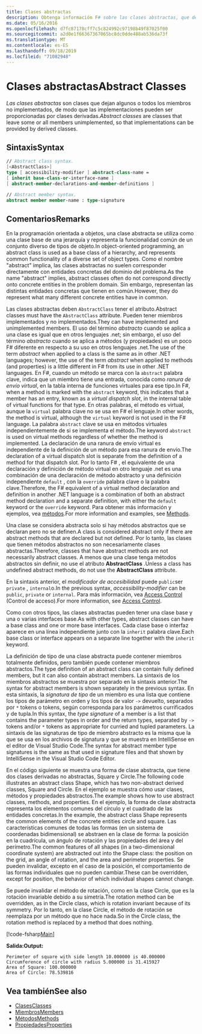 ```yaml
---
title: Clases abstractas
description: Obtenga información F# sobre las clases abstractas, que dejan algunos o todos los miembros no implementados y representan la funcionalidad común de un conjunto diverso de tipos de objeto.
ms.date: 05/16/2016
ms.openlocfilehash: d7fc87178cff7c5c824992c97198b49f87025f00
ms.sourcegitcommit: a2d0e1f66367367065bc8dc0dde488ab536da73f
ms.translationtype: MT
ms.contentlocale: es-ES
ms.lasthandoff: 09/18/2019
ms.locfileid: "71082948"
---
```

# <a name="abstract-classes"></a><span data-ttu-id="89f4f-103">Clases abstractas</span><span class="sxs-lookup"><span data-stu-id="89f4f-103">Abstract Classes</span></span>

<span data-ttu-id="89f4f-104">*Las clases abstractas* son clases que dejan algunos o todos los miembros no implementados, de modo que las implementaciones pueden ser proporcionadas por clases derivadas.</span><span class="sxs-lookup"><span data-stu-id="89f4f-104">*Abstract classes* are classes that leave some or all members unimplemented, so that implementations can be provided by derived classes.</span></span>

## <a name="syntax"></a><span data-ttu-id="89f4f-105">Sintaxis</span><span class="sxs-lookup"><span data-stu-id="89f4f-105">Syntax</span></span>

```fsharp
// Abstract class syntax.
[<AbstractClass>]
type [ accessibility-modifier ] abstract-class-name =
[ inherit base-class-or-interface-name ]
[ abstract-member-declarations-and-member-definitions ]

// Abstract member syntax.
abstract member member-name : type-signature
```

## <a name="remarks"></a><span data-ttu-id="89f4f-106">Comentarios</span><span class="sxs-lookup"><span data-stu-id="89f4f-106">Remarks</span></span>

<span data-ttu-id="89f4f-107">En la programación orientada a objetos, una clase abstracta se utiliza como una clase base de una jerarquía y representa la funcionalidad común de un conjunto diverso de tipos de objeto.</span><span class="sxs-lookup"><span data-stu-id="89f4f-107">In object-oriented programming, an abstract class is used as a base class of a hierarchy, and represents common functionality of a diverse set of object types.</span></span> <span data-ttu-id="89f4f-108">Como el nombre "abstract" implica, las clases abstractas no suelen corresponder directamente con entidades concretas del dominio del problema.</span><span class="sxs-lookup"><span data-stu-id="89f4f-108">As the name "abstract" implies, abstract classes often do not correspond directly onto concrete entities in the problem domain.</span></span> <span data-ttu-id="89f4f-109">Sin embargo, representan las distintas entidades concretas que tienen en común.</span><span class="sxs-lookup"><span data-stu-id="89f4f-109">However, they do represent what many different concrete entities have in common.</span></span>

<span data-ttu-id="89f4f-110">Las clases abstractas deben `AbstractClass` tener el atributo.</span><span class="sxs-lookup"><span data-stu-id="89f4f-110">Abstract classes must have the `AbstractClass` attribute.</span></span> <span data-ttu-id="89f4f-111">Pueden tener miembros implementados y no implementados.</span><span class="sxs-lookup"><span data-stu-id="89f4f-111">They can have implemented and unimplemented members.</span></span> <span data-ttu-id="89f4f-112">El uso del término *abstracto* cuando se aplica a una clase es igual que en otros lenguajes .net; sin embargo, el uso del término *abstracto* cuando se aplica a métodos (y propiedades) es un poco F# diferente en respecto a su uso en otros lenguajes .net.</span><span class="sxs-lookup"><span data-stu-id="89f4f-112">The use of the term *abstract* when applied to a class is the same as in other .NET languages; however, the use of the term *abstract* when applied to methods (and properties) is a little different in F# from its use in other .NET languages.</span></span> <span data-ttu-id="89f4f-113">En F#, cuando un método se marca con la `abstract` palabra clave, indica que un miembro tiene una entrada, conocida como *ranura de envío virtual*, en la tabla interna de funciones virtuales para ese tipo.</span><span class="sxs-lookup"><span data-stu-id="89f4f-113">In F#, when a method is marked with the `abstract` keyword, this indicates that a member has an entry, known as a *virtual dispatch slot*, in the internal table of virtual functions for that type.</span></span> <span data-ttu-id="89f4f-114">En otras palabras, el método es virtual, aunque la `virtual` palabra clave no se usa en F# el lenguaje.</span><span class="sxs-lookup"><span data-stu-id="89f4f-114">In other words, the method is virtual, although the `virtual` keyword is not used in the F# language.</span></span> <span data-ttu-id="89f4f-115">La palabra `abstract` clave se usa en métodos virtuales independientemente de si se implementa el método.</span><span class="sxs-lookup"><span data-stu-id="89f4f-115">The keyword `abstract` is used on virtual methods regardless of whether the method is implemented.</span></span> <span data-ttu-id="89f4f-116">La declaración de una ranura de envío virtual es independiente de la definición de un método para esa ranura de envío.</span><span class="sxs-lookup"><span data-stu-id="89f4f-116">The declaration of a virtual dispatch slot is separate from the definition of a method for that dispatch slot.</span></span> <span data-ttu-id="89f4f-117">Por lo tanto F# , el equivalente de una declaración y definición de método virtual en otro lenguaje .net es una combinación de una declaración de método abstracto y una definición independiente `default` , con la `override` palabra clave o la palabra clave.</span><span class="sxs-lookup"><span data-stu-id="89f4f-117">Therefore, the F# equivalent of a virtual method declaration and definition in another .NET language is a combination of both an abstract method declaration and a separate definition, with either the `default` keyword or the `override` keyword.</span></span> <span data-ttu-id="89f4f-118">Para obtener más información y ejemplos, vea [métodos](./members/methods.md).</span><span class="sxs-lookup"><span data-stu-id="89f4f-118">For more information and examples, see [Methods](./members/methods.md).</span></span>

<span data-ttu-id="89f4f-119">Una clase se considera abstracta solo si hay métodos abstractos que se declaran pero no se definen.</span><span class="sxs-lookup"><span data-stu-id="89f4f-119">A class is considered abstract only if there are abstract methods that are declared but not defined.</span></span> <span data-ttu-id="89f4f-120">Por lo tanto, las clases que tienen métodos abstractos no son necesariamente clases abstractas.</span><span class="sxs-lookup"><span data-stu-id="89f4f-120">Therefore, classes that have abstract methods are not necessarily abstract classes.</span></span> <span data-ttu-id="89f4f-121">A menos que una clase tenga métodos abstractos sin definir, no use el atributo **AbstractClass** .</span><span class="sxs-lookup"><span data-stu-id="89f4f-121">Unless a class has undefined abstract methods, do not use the **AbstractClass** attribute.</span></span>

<span data-ttu-id="89f4f-122">En la sintaxis anterior, el *modificador de accesibilidad* puede `public`ser `private` , `internal`o.</span><span class="sxs-lookup"><span data-stu-id="89f4f-122">In the previous syntax, *accessibility-modifier* can be `public`, `private` or `internal`.</span></span> <span data-ttu-id="89f4f-123">Para más información, vea [Access Control](access-control.md) (Control de acceso).</span><span class="sxs-lookup"><span data-stu-id="89f4f-123">For more information, see [Access Control](access-control.md).</span></span>

<span data-ttu-id="89f4f-124">Como con otros tipos, las clases abstractas pueden tener una clase base y una o varias interfaces base.</span><span class="sxs-lookup"><span data-stu-id="89f4f-124">As with other types, abstract classes can have a base class and one or more base interfaces.</span></span> <span data-ttu-id="89f4f-125">Cada clase base o interfaz aparece en una línea independiente junto con la `inherit` palabra clave.</span><span class="sxs-lookup"><span data-stu-id="89f4f-125">Each base class or interface appears on a separate line together with the `inherit` keyword.</span></span>

<span data-ttu-id="89f4f-126">La definición de tipo de una clase abstracta puede contener miembros totalmente definidos, pero también puede contener miembros abstractos.</span><span class="sxs-lookup"><span data-stu-id="89f4f-126">The type definition of an abstract class can contain fully defined members, but it can also contain abstract members.</span></span> <span data-ttu-id="89f4f-127">La sintaxis de los miembros abstractos se muestra por separado en la sintaxis anterior.</span><span class="sxs-lookup"><span data-stu-id="89f4f-127">The syntax for abstract members is shown separately in the previous syntax.</span></span> <span data-ttu-id="89f4f-128">En esta sintaxis, la *signatura de tipo* de un miembro es una lista que contiene los tipos de parámetro en orden y los tipos de valor `->` devuelto, separados por `*` tokens o tokens, según corresponda para los parámetros currificados y de tupla.</span><span class="sxs-lookup"><span data-stu-id="89f4f-128">In this syntax, the *type signature* of a member is a list that contains the parameter types in order and the return types, separated by `->` tokens and/or `*` tokens as appropriate for curried and tupled parameters.</span></span> <span data-ttu-id="89f4f-129">La sintaxis de las signaturas de tipo de miembro abstracto es la misma que la que se usa en los archivos de signatura y que se muestra en IntelliSense en el editor de Visual Studio Code.</span><span class="sxs-lookup"><span data-stu-id="89f4f-129">The syntax for abstract member type signatures is the same as that used in signature files and that shown by IntelliSense in the Visual Studio Code Editor.</span></span>

<span data-ttu-id="89f4f-130">En el código siguiente se muestra una forma de clase abstracta, que tiene dos clases derivadas no abstractas, Square y Circle.</span><span class="sxs-lookup"><span data-stu-id="89f4f-130">The following code illustrates an abstract class Shape, which has two non-abstract derived classes, Square and Circle.</span></span> <span data-ttu-id="89f4f-131">En el ejemplo se muestra cómo usar clases, métodos y propiedades abstractos.</span><span class="sxs-lookup"><span data-stu-id="89f4f-131">The example shows how to use abstract classes, methods, and properties.</span></span> <span data-ttu-id="89f4f-132">En el ejemplo, la forma de clase abstracta representa los elementos comunes del círculo y el cuadrado de las entidades concretas.</span><span class="sxs-lookup"><span data-stu-id="89f4f-132">In the example, the abstract class Shape represents the common elements of the concrete entities circle and square.</span></span> <span data-ttu-id="89f4f-133">Las características comunes de todas las formas (en un sistema de coordenadas bidimensional) se abstraen en la clase de forma: la posición en la cuadrícula, un ángulo de rotación y las propiedades del área y del perímetro.</span><span class="sxs-lookup"><span data-stu-id="89f4f-133">The common features of all shapes (in a two-dimensional coordinate system) are abstracted out into the Shape class: the position on the grid, an angle of rotation, and the area and perimeter properties.</span></span> <span data-ttu-id="89f4f-134">Se pueden invalidar, excepto en el caso de la posición, el comportamiento de las formas individuales que no pueden cambiar.</span><span class="sxs-lookup"><span data-stu-id="89f4f-134">These can be overridden, except for position, the behavior of which individual shapes cannot change.</span></span>

<span data-ttu-id="89f4f-135">Se puede invalidar el método de rotación, como en la clase Circle, que es la rotación invariable debido a su simetría.</span><span class="sxs-lookup"><span data-stu-id="89f4f-135">The rotation method can be overridden, as in the Circle class, which is rotation invariant because of its symmetry.</span></span> <span data-ttu-id="89f4f-136">Por lo tanto, en la clase Circle, el método de rotación se reemplaza por un método que no hace nada.</span><span class="sxs-lookup"><span data-stu-id="89f4f-136">So in the Circle class, the rotation method is replaced by a method that does nothing.</span></span>

[!code-fsharp[Main](~/samples/snippets/fsharp/lang-ref-1/snippet2901.fs)]

<span data-ttu-id="89f4f-137">**Salida:**</span><span class="sxs-lookup"><span data-stu-id="89f4f-137">**Output:**</span></span>

```console
Perimeter of square with side length 10.000000 is 40.000000
Circumference of circle with radius 5.000000 is 31.415927
Area of Square: 100.000000
Area of Circle: 78.539816
```

## <a name="see-also"></a><span data-ttu-id="89f4f-138">Vea también</span><span class="sxs-lookup"><span data-stu-id="89f4f-138">See also</span></span>

- [<span data-ttu-id="89f4f-139">Clases</span><span class="sxs-lookup"><span data-stu-id="89f4f-139">Classes</span></span>](classes.md)
- [<span data-ttu-id="89f4f-140">Miembros</span><span class="sxs-lookup"><span data-stu-id="89f4f-140">Members</span></span>](./members/index.md)
- [<span data-ttu-id="89f4f-141">Métodos</span><span class="sxs-lookup"><span data-stu-id="89f4f-141">Methods</span></span>](./members/methods.md)
- [<span data-ttu-id="89f4f-142">Propiedades</span><span class="sxs-lookup"><span data-stu-id="89f4f-142">Properties</span></span>](./members/Properties.md)
